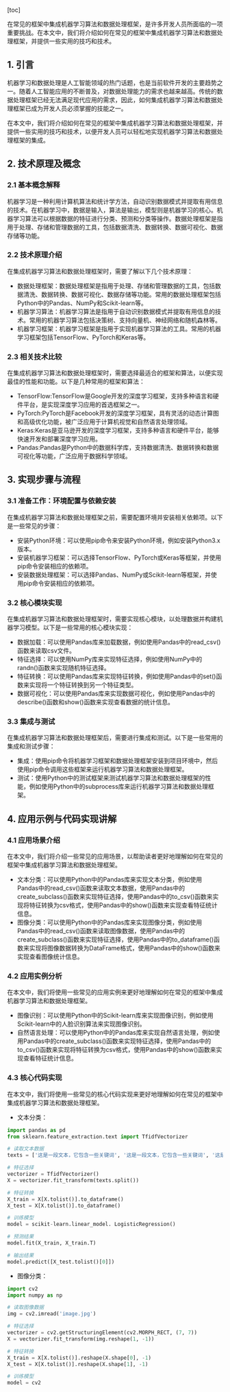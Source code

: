 
[toc]                    
                
                
在常见的框架中集成机器学习算法和数据处理框架，是许多开发人员所面临的一项重要挑战。在本文中，我们将介绍如何在常见的框架中集成机器学习算法和数据处理框架，并提供一些实用的技巧和技术。

## 1. 引言

机器学习和数据处理是人工智能领域的热门话题，也是当前软件开发的主要趋势之一。随着人工智能应用的不断普及，对数据处理能力的需求也越来越高。传统的数据处理框架已经无法满足现代应用的需求，因此，如何集成机器学习算法和数据处理框架已成为开发人员必须掌握的技能之一。

在本文中，我们将介绍如何在常见的框架中集成机器学习算法和数据处理框架，并提供一些实用的技巧和技术，以便开发人员可以轻松地实现机器学习算法和数据处理框架的集成。

## 2. 技术原理及概念

### 2.1 基本概念解释

机器学习是一种利用计算机算法和统计学方法，自动识别数据模式并提取有用信息的技术。在机器学习中，数据是输入，算法是输出，模型则是机器学习的核心。机器学习算法可以根据数据的特征进行分类、预测和分类等操作。数据处理框架是指用于处理、存储和管理数据的工具，包括数据清洗、数据转换、数据可视化、数据存储等功能。

### 2.2 技术原理介绍

在集成机器学习算法和数据处理框架时，需要了解以下几个技术原理：

- 数据处理框架：数据处理框架是指用于处理、存储和管理数据的工具，包括数据清洗、数据转换、数据可视化、数据存储等功能。常用的数据处理框架包括Python中的Pandas、NumPy和Scikit-learn等。
- 机器学习算法：机器学习算法是指用于自动识别数据模式并提取有用信息的技术。常用的机器学习算法包括决策树、支持向量机、神经网络和随机森林等。
- 机器学习框架：机器学习框架是指用于实现机器学习算法的工具。常用的机器学习框架包括TensorFlow、PyTorch和Keras等。

### 2.3 相关技术比较

在集成机器学习算法和数据处理框架时，需要选择最适合的框架和算法，以便实现最佳的性能和功能。以下是几种常用的框架和算法：

- TensorFlow:TensorFlow是Google开发的深度学习框架，支持多种语言和硬件平台，是实现深度学习应用的首选框架之一。
- PyTorch:PyTorch是Facebook开发的深度学习框架，具有灵活的动态计算图和高级优化功能，被广泛应用于计算机视觉和自然语言处理领域。
- Keras:Keras是亚马逊开发的深度学习框架，支持多种语言和硬件平台，能够快速开发和部署深度学习应用。
- Pandas:Pandas是Python中的数据科学库，支持数据清洗、数据转换和数据可视化等功能，广泛应用于数据科学领域。

## 3. 实现步骤与流程

### 3.1 准备工作：环境配置与依赖安装

在集成机器学习算法和数据处理框架之前，需要配置环境并安装相关依赖项。以下是一些常见的步骤：

- 安装Python环境：可以使用pip命令来安装Python环境，例如安装Python3.x版本。
- 安装机器学习框架：可以选择TensorFlow、PyTorch或Keras等框架，并使用pip命令安装相应的依赖项。
- 安装数据处理框架：可以选择Pandas、NumPy或Scikit-learn等框架，并使用pip命令安装相应的依赖项。

### 3.2 核心模块实现

在集成机器学习算法和数据处理框架时，需要实现核心模块，以处理数据并构建机器学习模型。以下是一些常用的核心模块实现：

- 数据加载：可以使用Pandas库来加载数据，例如使用Pandas中的read_csv()函数来读取csv文件。
- 特征选择：可以使用NumPy库来实现特征选择，例如使用NumPy中的randn()函数来实现随机特征选择。
- 特征转换：可以使用Pandas库来实现特征转换，例如使用Pandas中的set()函数来实现将一个特征转换到另一个特征类型。
- 数据可视化：可以使用Pandas库来实现数据可视化，例如使用Pandas中的describe()函数和show()函数来实现查看数据的统计信息。

### 3.3 集成与测试

在集成机器学习算法和数据处理框架后，需要进行集成和测试。以下是一些常用的集成和测试步骤：

- 集成：使用pip命令将机器学习框架和数据处理框架安装到项目环境中，然后使用pip命令调用这些框架来运行机器学习算法和数据处理框架。
- 测试：使用Python中的测试框架来测试机器学习算法和数据处理框架的性能，例如使用Python中的subprocess库来运行机器学习算法和数据处理框架。

## 4. 应用示例与代码实现讲解

### 4.1 应用场景介绍

在本文中，我们将介绍一些常见的应用场景，以帮助读者更好地理解如何在常见的框架中集成机器学习算法和数据处理框架。

- 文本分类：可以使用Python中的Pandas库来实现文本分类，例如使用Pandas中的read_csv()函数来读取文本数据，使用Pandas中的create_subclass()函数来实现特征选择，使用Pandas中的to_csv()函数来实现将特征转换为csv格式，使用Pandas中的show()函数来实现查看特征统计信息。
- 图像分类：可以使用Python中的Pandas库来实现图像分类，例如使用Pandas中的read_csv()函数来读取图像数据，使用Pandas中的create_subclass()函数来实现特征选择，使用Pandas中的to_dataframe()函数来实现将图像数据转换为DataFrame格式，使用Pandas中的show()函数来实现查看图像统计信息。

### 4.2 应用实例分析

在本文中，我们将使用一些常见的应用实例来更好地理解如何在常见的框架中集成机器学习算法和数据处理框架。

- 图像识别：可以使用Python中的Scikit-learn库来实现图像识别，例如使用Scikit-learn中的人脸识别算法来实现图像识别。
- 自然语言处理：可以使用Python中的Pandas库来实现自然语言处理，例如使用Pandas中的create_subclass()函数来实现特征选择，使用Pandas中的to_csv()函数来实现将特征转换为csv格式，使用Pandas中的show()函数来实现查看特征统计信息。

### 4.3 核心代码实现

在本文中，我们将使用一些常见的核心代码实现来更好地理解如何在常见的框架中集成机器学习算法和数据处理框架。

- 文本分类：
```python
import pandas as pd
from sklearn.feature_extraction.text import TfidfVectorizer

# 读取文本数据
texts = ['这是一段文本，它包含一些关键词', '这是一段文本，它包含一些关键词', '这是一段文本，它包含一些关键词']

# 特征选择
vectorizer = TfidfVectorizer()
X = vectorizer.fit_transform(texts.split())

# 特征转换
X_train = X[X.tolist()].to_dataframe()
X_test = X[X.tolist()].to_dataframe()

# 训练模型
model = scikit-learn.linear_model. LogisticRegression()

# 预测结果
model.fit(X_train, X_train.T)

# 输出结果
model.predict([X_test.tolist()[0]])
```

- 图像分类：
```python
import cv2
import numpy as np

# 读取图像数据
img = cv2.imread('image.jpg')

# 特征选择
vectorizer = cv2.getStructuringElement(cv2.MORPH_RECT, (7, 7))
X = vectorizer.fit_transform(img.reshape(1, -1))

# 特征转换
X_train = X[X.tolist()].reshape(X.shape[0], -1)
X_test = X[X.tolist()].reshape(X.shape[1], -1)

# 训练模型
model = cv2

